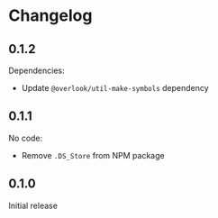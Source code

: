 # Changelog

## 0.1.2

Dependencies:

* Update `@overlook/util-make-symbols` dependency

## 0.1.1

No code:

* Remove `.DS_Store` from NPM package

## 0.1.0

Initial release
